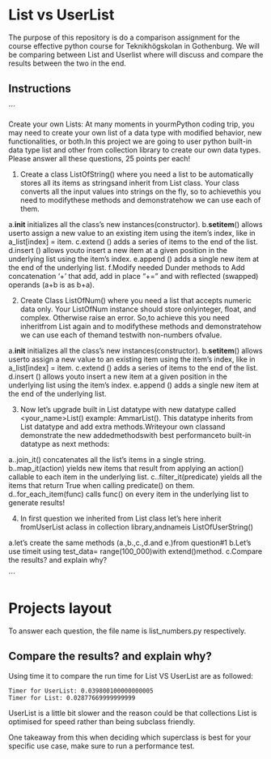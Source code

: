 # List vs UserList

The purpose of this repository is do a comparison assignment for the course effective python course for Teknikhögskolan in Gothenburg. We will be comparing between List and Userlist where will discuss and compare the results between the two in the end. 

## Instructions

´´´

Create your own Lists: At many moments in yourmPython coding trip, you may need to create your own list of a data type with modified behavior, new functionalities, or both.In this project we are going to user python built-in data type list and other from collection library to create our own data types. Please answer all these questions, 25 points per each! 

1. Create a class ListOfString() where you need a list to be automatically stores all its items as stringsand inherit from List class. Your class converts all the input values into strings on the fly, so to achievethis you need to modifythese methods and demonstratehow we can use each of them. 

a.__init__ initializes all the class’s new instances(constructor).
b.__setitem__() allows userto assign a new value to an existing item using the item’s index, like in a_list[index] = item.
c.extend () adds a series of items to the end of the list.
d.insert () allows youto insert a new item at a given position in the underlying list using the item’s index.
e.append () adds a single new item at the end of the underlying list.
f.Modify needed Dunder methods to Add concatenation ‘+’ that add, add in place “+=” and with reflected (swapped) operands (a+b is as b+a).

2. Create Class ListOfNum()  where you need a list that accepts numeric data only. Your ListOfNum instance should store onlyinteger, float, and complex. Otherwise raise an error. So,to achieve this you need inheritfrom List again and to modifythese methods and demonstratehow we can use each of themand testwith non-numbers ofvalue.

a.__init__ initializes all the class’s new instances(constructor).
b.__setitem__() allows userto assign a new value to an existing item using the item’s index, like in a_list[index] = item.
c.extend () adds a series of items to the end of the list.
d.insert () allows youto insert a new item at a given position in the underlying list using the item’s index.
e.append () adds a single new item at the end of the underlying list.

3. Now let’s upgrade built in List datatype with new datatype called <your_name>List() example:  AmmarList(). This datatype inherits from List datatype and add extra methods.Writeyour own classand demonstrate the new addedmethodswith best performanceto built-in datatype as next methods:

a..join_it() concatenates all the list’s items in a single string.
b..map_it(action) yields new items that result from applying an action() callable to each item in the underlying list.
c..filter_it(predicate) yields all the items that return True when calling predicate() on them.
d..for_each_item(func) calls func() on every item in the underlying list to generate results!

4. In first question we inherited from List class let’s here inherit fromUserList aclass in collection library,andnameis ListOfUserString()

a.let’s create the same methods (a.,b.,c.,d.and e.)from question#1
b.Let’s use timeit using test_data= range(100_000)with extend()method.
c.Compare the results? and explain why?

´´´

# Projects layout

To answer each question, the file name is list_numbers.py respectively. 

## Compare the results? and explain why?

Using time it to compare the run time for List VS UserList are as followed: 

```
Timer for UserList: 0.039800100000000005
Timer for List: 0.02877669999999999
```

UserList is a little bit slower and the reason could be
that collections List is optimised for speed rather than being subclass friendly.

One takeaway from this when deciding which superclass is best for your specific use case, make sure to run a performance test.